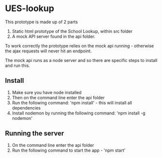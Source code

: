 # UES-lookup

This prototype is made up of 2 parts

1. Static html prototype of the School Lookup, within src folder
2. A mock API server found in the api folder.

To work correctly the prototype relies on the mock api running - otherwise the ajax requests will never hit an endpoint.

The mock api runs as a node server and so there are specific steps to install and run this.

## Install
1. Make sure you have node installed
2. Then on the command line enter the api folder
3. Run the following command: 'npm install' - this will install all dependencies
4. Install nodemon by running the following command: 'npm install -g nodemon'

## Running the server
1. On the command line enter the api folder
2. Run the following command to start the app - 'npm start'

